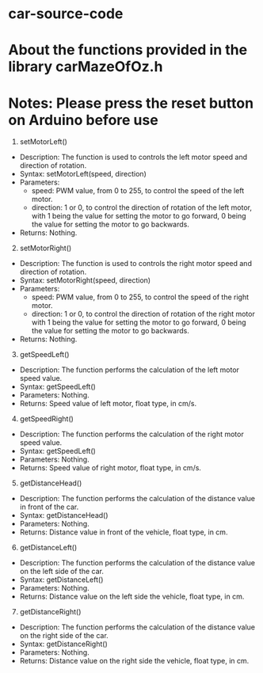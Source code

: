 # car-source-code
# About the functions provided in the library carMazeOfOz.h
# Notes: Please press the reset button on Arduino before use

1. setMotorLeft()
  - Description: The function is used to controls the left motor speed and direction of rotation.
  - Syntax: setMotorLeft(speed, direction)
  - Parameters:
    - speed: PWM value, from 0 to 255, to control the speed of the left motor.
    - direction: 1 or 0, to control the direction of rotation of the left motor, with 1 being the value for setting the motor to go forward, 0 being the value for setting the motor to go backwards.
  - Returns: Nothing.

2. setMotorRight()
  - Description: The function is used to controls the right motor speed and direction of rotation.
  - Syntax: setMotorRight(speed, direction)
  - Parameters:
    - speed: PWM value, from 0 to 255, to control the speed of the right motor.
    - direction: 1 or 0, to control the direction of rotation of the right motor with 1 being the value for setting the motor to go forward, 0 being the value for setting the motor to go backwards.
  - Returns: Nothing.

3. getSpeedLeft()
  - Description: The function performs the calculation of the left motor speed value.
  - Syntax: getSpeedLeft()
  - Parameters: Nothing.
  - Returns: Speed value of left motor, float type, in cm/s.

4. getSpeedRight()
  - Description: The function performs the calculation of the right motor speed value.
  - Syntax: getSpeedLeft()
  - Parameters: Nothing.
  - Returns: Speed value of right motor, float type, in cm/s. 

5. getDistanceHead()
  - Description: The function performs the calculation of the distance value in front of the car.
  - Syntax: getDistanceHead()
  - Parameters: Nothing.
  - Returns: Distance value in front of the vehicle, float type, in cm.

6. getDistanceLeft()
  - Description: The function performs the calculation of the distance value on the left side of the car.
  - Syntax: getDistanceLeft()
  - Parameters: Nothing.
  - Returns: Distance value on the left side the vehicle, float type, in cm.

7. getDistanceRight()
  - Description: The function performs the calculation of the distance value on the right side of the car.
  - Syntax: getDistanceRight()
  - Parameters: Nothing.
  - Returns: Distance value on the right side the vehicle, float type, in cm.
